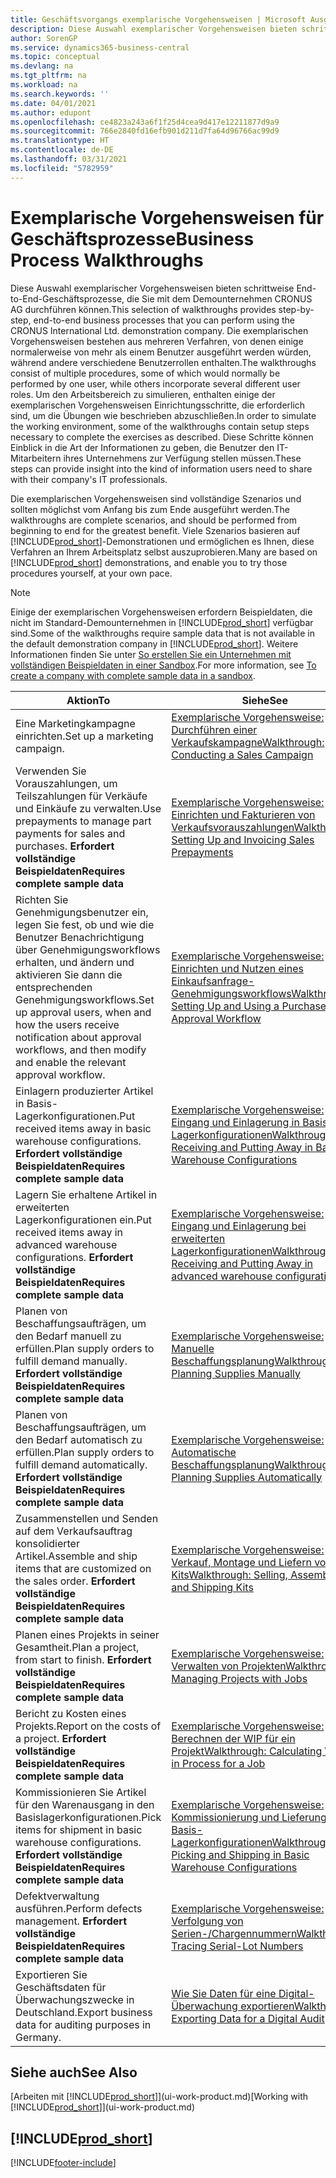 ```yaml
---
title: Geschäftsvorgangs exemplarische Vorgehensweisen | Microsoft Ausgleich.
description: Diese Auswahl exemplarischer Vorgehensweisen bieten schrittweise End-to-End-Geschäftsprozesse, die Sie mit dem Demounternehmen CRONUS AG durchführen können.
author: SorenGP
ms.service: dynamics365-business-central
ms.topic: conceptual
ms.devlang: na
ms.tgt_pltfrm: na
ms.workload: na
ms.search.keywords: ''
ms.date: 04/01/2021
ms.author: edupont
ms.openlocfilehash: ce4823a243a6f1f25d4cea9d417e12211877d9a9
ms.sourcegitcommit: 766e2840fd16efb901d211d7fa64d96766ac99d9
ms.translationtype: HT
ms.contentlocale: de-DE
ms.lasthandoff: 03/31/2021
ms.locfileid: "5782959"
---
```

# <a name="business-process-walkthroughs"></a><span data-ttu-id="1bfe1-103">Exemplarische Vorgehensweisen für Geschäftsprozesse</span><span class="sxs-lookup"><span data-stu-id="1bfe1-103">Business Process Walkthroughs</span></span>

<span data-ttu-id="1bfe1-104">Diese Auswahl exemplarischer Vorgehensweisen bieten schrittweise End-to-End-Geschäftsprozesse, die Sie mit dem Demounternehmen CRONUS AG durchführen können.</span><span class="sxs-lookup"><span data-stu-id="1bfe1-104">This selection of walkthroughs provides step-by-step, end-to-end business processes that you can perform using the CRONUS International Ltd. demonstration company.</span></span> <span data-ttu-id="1bfe1-105">Die exemplarischen Vorgehensweisen bestehen aus mehreren Verfahren, von denen einige normalerweise von mehr als einem Benutzer ausgeführt werden würden, während andere verschiedene Benutzerrollen enthalten.</span><span class="sxs-lookup"><span data-stu-id="1bfe1-105">The walkthroughs consist of multiple procedures, some of which would normally be performed by one user, while others incorporate several different user roles.</span></span> <span data-ttu-id="1bfe1-106">Um den Arbeitsbereich zu simulieren, enthalten einige der exemplarischen Vorgehensweisen Einrichtungsschritte, die erforderlich sind, um die Übungen wie beschrieben abzuschließen.</span><span class="sxs-lookup"><span data-stu-id="1bfe1-106">In order to simulate the working environment, some of the walkthroughs contain setup steps necessary to complete the exercises as described.</span></span> <span data-ttu-id="1bfe1-107">Diese Schritte können Einblick in die Art der Informationen zu geben, die Benutzer den IT-Mitarbeitern ihres Unternehmens zur Verfügung stellen müssen.</span><span class="sxs-lookup"><span data-stu-id="1bfe1-107">These steps can provide insight into the kind of information users need to share with their company's IT professionals.</span></span>  

 <span data-ttu-id="1bfe1-108">Die exemplarischen Vorgehensweisen sind vollständige Szenarios und sollten möglichst vom Anfang bis zum Ende ausgeführt werden.</span><span class="sxs-lookup"><span data-stu-id="1bfe1-108">The walkthroughs are complete scenarios, and should be performed from beginning to end for the greatest benefit.</span></span> <span data-ttu-id="1bfe1-109">Viele Szenarios basieren auf [!INCLUDE[prod_short](includes/prod_short.md)]-Demonstrationen und ermöglichen es Ihnen, diese Verfahren an Ihrem Arbeitsplatz selbst auszuprobieren.</span><span class="sxs-lookup"><span data-stu-id="1bfe1-109">Many are based on [!INCLUDE[prod_short](includes/prod_short.md)] demonstrations, and enable you to try those procedures yourself, at your own pace.</span></span>  

> [!NOTE]
> <span data-ttu-id="1bfe1-110">Einige der exemplarischen Vorgehensweisen erfordern Beispieldaten, die nicht im Standard-Demounternehmen in [!INCLUDE[prod_short](includes/prod_short.md)] verfügbar sind.</span><span class="sxs-lookup"><span data-stu-id="1bfe1-110">Some of the walkthroughs require sample data that is not available in the default demonstration company in [!INCLUDE[prod_short](includes/prod_short.md)].</span></span> <span data-ttu-id="1bfe1-111">Weitere Informationen finden Sie unter [So erstellen Sie ein Unternehmen mit vollständigen Beispieldaten in einer Sandbox](across-how-create-sandbox-environment.md#to-create-a-company-with-complete-sample-data-in-a-sandbox).</span><span class="sxs-lookup"><span data-stu-id="1bfe1-111">For more information, see [To create a company with complete sample data in a sandbox](across-how-create-sandbox-environment.md#to-create-a-company-with-complete-sample-data-in-a-sandbox).</span></span>

|<span data-ttu-id="1bfe1-112">Aktion</span><span class="sxs-lookup"><span data-stu-id="1bfe1-112">To</span></span>|<span data-ttu-id="1bfe1-113">Siehe</span><span class="sxs-lookup"><span data-stu-id="1bfe1-113">See</span></span>|  
|--------|---------|  
|<span data-ttu-id="1bfe1-114">Eine Marketingkampagne einrichten.</span><span class="sxs-lookup"><span data-stu-id="1bfe1-114">Set up a marketing campaign.</span></span>|[<span data-ttu-id="1bfe1-115">Exemplarische Vorgehensweise: Durchführen einer Verkaufskampagne</span><span class="sxs-lookup"><span data-stu-id="1bfe1-115">Walkthrough: Conducting a Sales Campaign</span></span>](walkthrough-conducting-a-sales-campaign.md)|  
|<span data-ttu-id="1bfe1-116">Verwenden Sie Vorauszahlungen, um Teilszahlungen für Verkäufe und Einkäufe zu verwalten.</span><span class="sxs-lookup"><span data-stu-id="1bfe1-116">Use prepayments to manage part payments for sales and purchases.</span></span> <span data-ttu-id="1bfe1-117">**Erfordert vollständige Beispieldaten**</span><span class="sxs-lookup"><span data-stu-id="1bfe1-117">**Requires complete sample data**</span></span> |[<span data-ttu-id="1bfe1-118">Exemplarische Vorgehensweise: Einrichten und Fakturieren von Verkaufsvorauszahlungen</span><span class="sxs-lookup"><span data-stu-id="1bfe1-118">Walkthrough: Setting Up and Invoicing Sales Prepayments</span></span>](walkthrough-setting-up-and-invoicing-sales-prepayments.md)|  
|<span data-ttu-id="1bfe1-119">Richten Sie Genehmigungsbenutzer ein, legen Sie fest, ob und wie die Benutzer Benachrichtigung über Genehmigungsworkflows erhalten, und ändern und aktivieren Sie dann die entsprechenden Genehmigungsworkflows.</span><span class="sxs-lookup"><span data-stu-id="1bfe1-119">Set up approval users, when and how the users receive notification about approval workflows, and then modify and enable the relevant approval workflow.</span></span>|[<span data-ttu-id="1bfe1-120">Exemplarische Vorgehensweise: Einrichten und Nutzen eines Einkaufsanfrage-Genehmigungsworkflows</span><span class="sxs-lookup"><span data-stu-id="1bfe1-120">Walkthrough: Setting Up and Using a Purchase Approval Workflow</span></span>](walkthrough-setting-up-and-using-a-purchase-approval-workflow.md)|  
|<span data-ttu-id="1bfe1-121">Einlagern produzierter Artikel in Basis-Lagerkonfigurationen.</span><span class="sxs-lookup"><span data-stu-id="1bfe1-121">Put received items away in basic warehouse configurations.</span></span> <span data-ttu-id="1bfe1-122">**Erfordert vollständige Beispieldaten**</span><span class="sxs-lookup"><span data-stu-id="1bfe1-122">**Requires complete sample data**</span></span>|[<span data-ttu-id="1bfe1-123">Exemplarische Vorgehensweise: Eingang und Einlagerung in Basis-Lagerkonfigurationen</span><span class="sxs-lookup"><span data-stu-id="1bfe1-123">Walkthrough: Receiving and Putting Away in Basic Warehouse Configurations</span></span>](walkthrough-receiving-and-putting-away-in-basic-warehousing.md)|  
|<span data-ttu-id="1bfe1-124">Lagern Sie erhaltene Artikel in erweiterten Lagerkonfigurationen ein.</span><span class="sxs-lookup"><span data-stu-id="1bfe1-124">Put received items away in advanced warehouse configurations.</span></span> <span data-ttu-id="1bfe1-125">**Erfordert vollständige Beispieldaten**</span><span class="sxs-lookup"><span data-stu-id="1bfe1-125">**Requires complete sample data**</span></span>|[<span data-ttu-id="1bfe1-126">Exemplarische Vorgehensweise: Eingang und Einlagerung bei erweiterten Lagerkonfigurationen</span><span class="sxs-lookup"><span data-stu-id="1bfe1-126">Walkthrough: Receiving and Putting Away in advanced warehouse configurations</span></span>](walkthrough-receiving-and-putting-away-in-advanced-warehousing.md)|  
|<span data-ttu-id="1bfe1-127">Planen von Beschaffungsaufträgen, um den Bedarf manuell zu erfüllen.</span><span class="sxs-lookup"><span data-stu-id="1bfe1-127">Plan supply orders to fulfill demand manually.</span></span> <span data-ttu-id="1bfe1-128">**Erfordert vollständige Beispieldaten**</span><span class="sxs-lookup"><span data-stu-id="1bfe1-128">**Requires complete sample data**</span></span>|[<span data-ttu-id="1bfe1-129">Exemplarische Vorgehensweise: Manuelle Beschaffungsplanung</span><span class="sxs-lookup"><span data-stu-id="1bfe1-129">Walkthrough: Planning Supplies Manually</span></span>](walkthrough-planning-supplies-manually.md)|  
|<span data-ttu-id="1bfe1-130">Planen von Beschaffungsaufträgen, um den Bedarf automatisch zu erfüllen.</span><span class="sxs-lookup"><span data-stu-id="1bfe1-130">Plan supply orders to fulfill demand automatically.</span></span> <span data-ttu-id="1bfe1-131">**Erfordert vollständige Beispieldaten**</span><span class="sxs-lookup"><span data-stu-id="1bfe1-131">**Requires complete sample data**</span></span>|[<span data-ttu-id="1bfe1-132">Exemplarische Vorgehensweise: Automatische Beschaffungsplanung</span><span class="sxs-lookup"><span data-stu-id="1bfe1-132">Walkthrough: Planning Supplies Automatically</span></span>](walkthrough-planning-supplies-automatically.md)|  
|<span data-ttu-id="1bfe1-133">Zusammenstellen und Senden auf dem Verkaufsauftrag konsolidierter Artikel.</span><span class="sxs-lookup"><span data-stu-id="1bfe1-133">Assemble and ship items that are customized on the sales order.</span></span> <span data-ttu-id="1bfe1-134">**Erfordert vollständige Beispieldaten**</span><span class="sxs-lookup"><span data-stu-id="1bfe1-134">**Requires complete sample data**</span></span>|[<span data-ttu-id="1bfe1-135">Exemplarische Vorgehensweise: Verkauf, Montage und Liefern von Kits</span><span class="sxs-lookup"><span data-stu-id="1bfe1-135">Walkthrough: Selling, Assembling, and Shipping Kits</span></span>](walkthrough-selling-assembling-and-shipping-kits.md)|  
|<span data-ttu-id="1bfe1-136">Planen eines Projekts in seiner Gesamtheit.</span><span class="sxs-lookup"><span data-stu-id="1bfe1-136">Plan a project, from start to finish.</span></span> <span data-ttu-id="1bfe1-137">**Erfordert vollständige Beispieldaten**</span><span class="sxs-lookup"><span data-stu-id="1bfe1-137">**Requires complete sample data**</span></span>|[<span data-ttu-id="1bfe1-138">Exemplarische Vorgehensweise: Verwalten von Projekten</span><span class="sxs-lookup"><span data-stu-id="1bfe1-138">Walkthrough: Managing Projects with Jobs</span></span>](walkthrough-managing-projects-with-jobs.md)|  
|<span data-ttu-id="1bfe1-139">Bericht zu Kosten eines Projekts.</span><span class="sxs-lookup"><span data-stu-id="1bfe1-139">Report on the costs of a project.</span></span> <span data-ttu-id="1bfe1-140">**Erfordert vollständige Beispieldaten**</span><span class="sxs-lookup"><span data-stu-id="1bfe1-140">**Requires complete sample data**</span></span>|[<span data-ttu-id="1bfe1-141">Exemplarische Vorgehensweise: Berechnen der WIP für ein Projekt</span><span class="sxs-lookup"><span data-stu-id="1bfe1-141">Walkthrough: Calculating Work in Process for a Job</span></span>](walkthrough-calculating-work-in-process-for-a-job.md)|  
|<span data-ttu-id="1bfe1-142">Kommissionieren Sie Artikel für den Warenausgang in den Basislagerkonfigurationen.</span><span class="sxs-lookup"><span data-stu-id="1bfe1-142">Pick items for shipment in basic warehouse configurations.</span></span> <span data-ttu-id="1bfe1-143">**Erfordert vollständige Beispieldaten**</span><span class="sxs-lookup"><span data-stu-id="1bfe1-143">**Requires complete sample data**</span></span>|[<span data-ttu-id="1bfe1-144">Exemplarische Vorgehensweise: Kommissionierung und Lieferung in Basis-Lagerkonfigurationen</span><span class="sxs-lookup"><span data-stu-id="1bfe1-144">Walkthrough: Picking and Shipping in Basic Warehouse Configurations</span></span>](walkthrough-picking-and-shipping-in-basic-warehousing.md)|  
|<span data-ttu-id="1bfe1-145">Defektverwaltung ausführen.</span><span class="sxs-lookup"><span data-stu-id="1bfe1-145">Perform defects management.</span></span> <span data-ttu-id="1bfe1-146">**Erfordert vollständige Beispieldaten**</span><span class="sxs-lookup"><span data-stu-id="1bfe1-146">**Requires complete sample data**</span></span>|[<span data-ttu-id="1bfe1-147">Exemplarische Vorgehensweise: Verfolgung von Serien-/Chargennummern</span><span class="sxs-lookup"><span data-stu-id="1bfe1-147">Walkthrough: Tracing Serial-Lot Numbers</span></span>](walkthrough-tracing-serial-lot-numbers.md)|
|<span data-ttu-id="1bfe1-148">Exportieren Sie Geschäftsdaten für Überwachungszwecke in Deutschland.</span><span class="sxs-lookup"><span data-stu-id="1bfe1-148">Export business data for auditing purposes in Germany.</span></span>|[<span data-ttu-id="1bfe1-149">Wie Sie Daten für eine Digital-Überwachung exportieren</span><span class="sxs-lookup"><span data-stu-id="1bfe1-149">Walkthrough: Exporting Data for a Digital Audit</span></span>](LocalFunctionality/Germany/walkthrough-exporting-data-for-a-digital-audit.md)|

## <a name="see-also"></a><span data-ttu-id="1bfe1-150">Siehe auch</span><span class="sxs-lookup"><span data-stu-id="1bfe1-150">See Also</span></span>

<span data-ttu-id="1bfe1-151">[Arbeiten mit [!INCLUDE[prod_short](includes/prod_short.md)]](ui-work-product.md)</span><span class="sxs-lookup"><span data-stu-id="1bfe1-151">[Working with [!INCLUDE[prod_short](includes/prod_short.md)]](ui-work-product.md)</span></span>  

## [!INCLUDE[prod_short](includes/free_trial_md.md)]  


[!INCLUDE[footer-include](includes/footer-banner.md)]